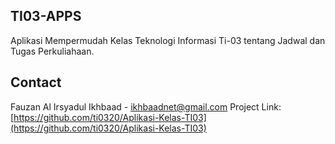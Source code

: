 <!-- INFO -->
## TI03-APPS
Aplikasi Mempermudah Kelas Teknologi Informasi Ti-03 tentang Jadwal dan Tugas Perkuliahaan.

<!-- CONTACT -->
## Contact
Fauzan Al Irsyadul Ikhbaad - ikhbaadnet@gmail.com
Project Link: [https://github.com/ti0320/Aplikasi-Kelas-TI03](https://github.com/ti0320/Aplikasi-Kelas-TI03)
